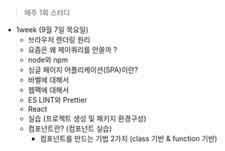 > 매주 1회 스터디

- 1week (9월 7일 목요일)
  - 브라우저 렌더링 원리
  - 요즘은 왜 제이쿼리를 안쓸까 ?
  - node와 npm
  - 싱글 페이지 어플리케이션(SPA)이란?
  - 바벨에 대해서
  - 웹팩에 대해서
  - ES LINT와 Prettier
  - React
  - 실습 (프로젝트 생성 및 패키지 환경구성)
  - 컴포넌트란? (컴포넌트 실습)
    - 컴포넌트를 만드는 기법 2가지 (class 기반 & function 기반)
